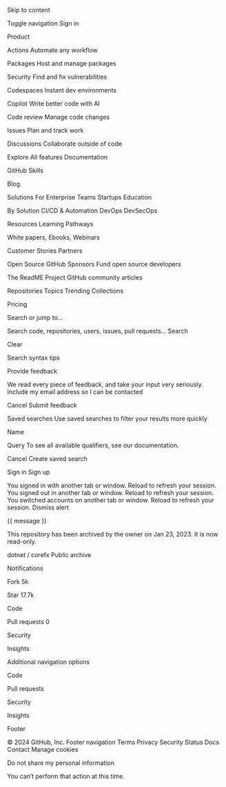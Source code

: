 Skip to content 

Toggle navigation 
Sign in





Product 

Actions
Automate any workflow


Packages
Host and manage packages



Security
Find and fix vulnerabilities



Codespaces
Instant dev environments



Copilot
Write better code with AI



Code review
Manage code changes


Issues
Plan and track work



Discussions
Collaborate outside of code



Explore All features
Documentation 

GitHub Skills 

Blog 





Solutions 
For Enterprise
Teams
Startups
Education 



By Solution CI/CD & Automation
DevOps
DevSecOps 



Resources Learning Pathways 

White papers, Ebooks, Webinars 

Customer Stories
Partners 





Open Source 
GitHub Sponsors
Fund open source developers



The ReadME Project
GitHub community articles



Repositories Topics
Trending
Collections




Pricing




Search or jump to... 


Search code, repositories, users, issues, pull requests...
Search 




Clear 









































 




Search syntax tips








Provide feedback





We read every piece of feedback, and take your input very seriously.
Include my email address so I can be contacted


Cancel Submit feedback


Saved searches
Use saved searches to filter your results more quickly







Name

Query
To see all available qualifiers, see our documentation.






Cancel Create saved search





Sign in
Sign up





 You signed in with another tab or window. Reload to refresh your session. You signed out in another tab or window. Reload to refresh your session. You switched accounts on another tab or window. Reload to refresh your session. 
 Dismiss alert




{{ message }}





This repository has been archived by the owner on Jan 23, 2023. It is now read-only.

 dotnet / corefx Public archive


Notifications

Fork 5k

Star 17.7k 








 Code 

 Pull requests 0

 Security


 Insights 


 Additional navigation options
 
 Code

 Pull requests

 Security

 Insights


















Footer

 © 2024 GitHub, Inc.
Footer navigation
Terms
Privacy
Security
Status
Docs
Contact
Manage cookies

Do not share my personal information







 
 You can’t perform that action at this time.









 




 




